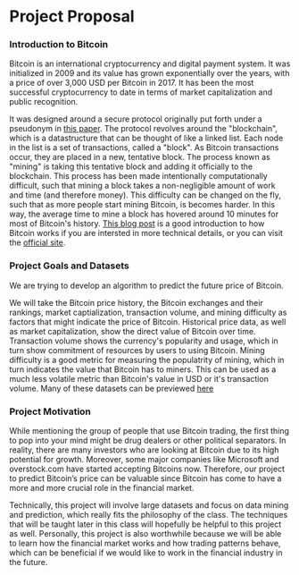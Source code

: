 # Project Proposal

### Introduction to Bitcoin

Bitcoin is an international cryptocurrency and digital payment system. It was initialized in 2009 and its value has grown exponentially over the years, with a price of over 3,000 USD per Bitcoin in 2017. It has been the most successful cryptocurrency to date in terms of market capitalization and public recognition.

It was designed around a secure protocol originally put forth under a pseudonym in [this paper](https://Bitcoin.org/en/bitcoin-paper). The protocol revolves around the "blockchain", which is a datastructure that can be thought of like a linked list. Each node in the list is a set of transactions, called a "block". As Bitcoin transactions occur, they are placed in a new, tentative block. The process known as "mining" is taking this tentative block and adding it officially to the blockchain. This process has been made intentionally computationally difficult, such that mining a block takes a non-negligible amount of work and time (and therefore money). This difficulty can be changed on the fly, such that as more people start mining Bitcoin, is becomes harder. In this way, the average time to mine a block has hovered around 10 minutes for most of Bitcoin's history. [This blog post](http://journalclub.deciphernow.com/main/2017/08/07/bitcoin.html) is a good introduction to how Bitcoin works if you are intersted in more technical details, or you can visit the [official site](https://bitcoin.org/en/how-it-works).

### Project Goals and Datasets
We are trying to develop an algorithm to predict the future price of Bitcoin.

We will take the Bitcoin price history, the Bitcoin exchanges and their rankings, market captialization, transaction volume, and mining difficulty as factors that might indicate the price of Bitcoin. Historical price data, as well as market capitalization, show the direct value of Bitcoin over time. Transaction volume shows the currency's popularity and usage, which in turn show commitment of resources by users to using Bitcoin. Mining difficulty is a good metric for measuring the populatrity of mining, which in turn indicates the value that Bitcoin has to miners. This can be used as a much less volatile metric than Bitcoin's value in USD or it's transaction volume. Many of these datasets can be previewed [here](http://data.bitcoinity.org/markets/price/all/USD?c=e&t=l)

### Project Motivation
While mentioning the group of people that use Bitcoin trading, the first thing to pop into your mind might be drug dealers or other political separators. In reality, there are many investors who are looking at Bitcoin due to its high potential for growth. Moreover, some major companies like Microsoft and overstock.com have started accepting Bitcoins now. Therefore, our project to predict Bitcoin’s price can be valuable since Bitcoin has come to have a more and more crucial role in the financial market. 

Technically, this project will involve large datasets and focus on data mining and prediction, which really fits the philosophy of the class. The techniques that will be taught later in this class will hopefully be helpful to this project as well. Personally, this project is also worthwhile because we will be able to learn how the financial market works and how trading patterns behave, which can be beneficial if we would like to work in the financial industry in the future.
